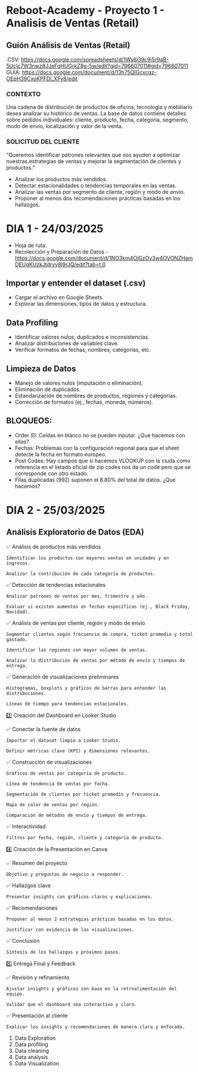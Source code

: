 # Reboot-Academy - Proyecto 1 - Analisis de Ventas (Retail)

## Guión Análisis de Ventas (Retail)
.CSV: https://docs.google.com/spreadsheets/d/1Ws6i39c9i5r9aB-5UcIc7W3nwz8JJeFqHUGrkZ8g-5w/edit?gid=796607011#gid=796607011 
GUIA: https://docs.google.com/document/d/13h75QlGcxcgz-OEpH39CxoKPFDl_XFy8/edit

### CONTEXTO
Una cadena de distribución de productos de oficina, tecnología y mobiliario desea analizar su histórico de ventas. La base de datos contiene detalles sobre pedidos individuales: cliente, producto, fecha, categoría, segmento, modo de envío, localización y valor de la venta.

### SOLICITUD DEL CLIENTE

“Queremos identificar patrones relevantes que nos ayuden a optimizar nuestras estrategias de ventas y mejorar la segmentación de clientes y productos.”

- Analizar los productos más vendidos.
- Detectar estacionalidades o tendencias temporales en las ventas.
- Analizar las ventas por segmento de cliente, región y modo de envío.
- Proponer al menos dos recomendaciones prácticas basadas en los hallazgos.

# DIA 1 - 24/03/2025

- Hoja de ruta.
- Recolección y Preparación de Datos - https://docs.google.com/document/d/1NO3km4OiGzOv3w4OVONZHamDEUgKUzkJtdryy8l9rJQ/edit?tab=t.0 

## Importar y entender el dataset (.csv)

- Cargar el archivo en Google Sheets.
- Explorar las dimensiones, tipos de datos y estructura.

## Data Profiling

- Identificar valores nulos, duplicados e inconsistencias.
- Analizar distribuciones de variables clave.
- Verificar formatos de fechas, nombres, categorías, etc.

## Limpieza de Datos

- Manejo de valores nulos (imputación o eliminación).
- Eliminación de duplicados.
- Estandarización de nombres de productos, regiones y categorías.
- Corrección de formatos (ej., fechas, moneda, números).

## BLOQUEOS:
- Order ID: Celdas en blanco no se pueden inputar. ¿Que hacemos con ellas?
- Fechas: Problemas con la configuracion regional para que el sheet detecte la fecha en formato europeo.
- Post Codes: Hay campos que si hacemos VLOOKUP con la ciuda como referencia en el listado oficial de zip codes nos da un code pero que se corresponde con otro estado.
- FIlas duplicadas (992) suponen el 8.80% del total de datos. ¿Que hacemos?
 
# DIA 2 - 25/03/2025

## Análisis Exploratorio de Datos (EDA)

✅ Análisis de productos más vendidos

    Identificar los productos con mayores ventas en unidades y en ingresos.

    Analizar la contribución de cada categoría de productos.

✅ Detección de tendencias estacionales

    Analizar patrones de ventas por mes, trimestre y año.

    Evaluar si existen aumentos en fechas específicas (ej., Black Friday, Navidad).

✅ Análisis de ventas por cliente, región y modo de envío

    Segmentar clientes según frecuencia de compra, ticket promedio y total gastado.

    Identificar las regiones con mayor volumen de ventas.

    Analizar la distribución de ventas por método de envío y tiempos de entrega.

✅ Generación de visualizaciones preliminares

    Histogramas, boxplots y gráficos de barras para entender las distribuciones.

    Líneas de tiempo para tendencias estacionales.

3️⃣ Creación del Dashboard en Looker Studio

✅ Conectar la fuente de datos

    Importar el dataset limpio a Looker Studio.

    Definir métricas clave (KPI) y dimensiones relevantes.

✅ Construcción de visualizaciones

    Gráficos de ventas por categoría de producto.

    Línea de tendencia de ventas por fecha.

    Segmentación de clientes por ticket promedio y frecuencia.

    Mapa de calor de ventas por región.

    Comparación de métodos de envío y tiempos de entrega.

✅ Interactividad

    Filtros por fecha, región, cliente y categoría de producto.

4️⃣ Creación de la Presentación en Canva

✅ Resumen del proyecto

    Objetivo y preguntas de negocio a responder.

✅ Hallazgos clave

    Presentar insights con gráficos claros y explicaciones.

✅ Recomendaciones

    Proponer al menos 2 estrategias prácticas basadas en los datos.

    Justificar con evidencia de las visualizaciones.

✅ Conclusión

    Síntesis de los hallazgos y próximos pasos.

5️⃣ Entrega Final y Feedback

✅ Revisión y refinamiento

    Ajustar insights y gráficos con base en la retroalimentación del equipo.

    Validar que el dashboard sea interactivo y claro.

✅ Presentación al cliente

    Explicar los insights y recomendaciones de manera clara y enfocada.



1. Data Exploration
2. Data  profiling
3. Data cleaning
4. Data analysis
5. Data Visualization
